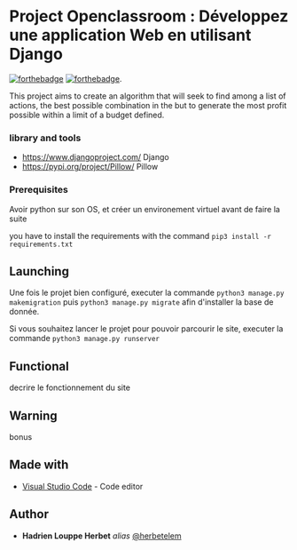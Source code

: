 # Project Openclassroom : Développez une application Web en utilisant Django
[![forthebadge](https://forthebadge.com/images/badges/made-with-python.svg)](http://forthebadge.com)  [![forthebadge](https://forthebadge.com/images/badges/built-by-developers.svg)](http://forthebadge.com).

This project aims to create an algorithm that will seek to find among a list of actions, the best possible combination in the but to generate the most profit possible within a limit of a budget defined.


### library and tools

- https://www.djangoproject.com/ Django
- https://pypi.org/project/Pillow/ Pillow


### Prerequisites

Avoir python sur son OS, et créer un environement virtuel avant de faire la suite

you have to install the requirements with the command ``pip3 install -r requirements.txt``


## Launching

Une fois le projet bien configuré, executer la commande ``python3 manage.py makemigration`` puis ``python3 manage.py migrate`` afin d'installer la base de donnée.

Si vous souhaitez lancer le projet pour pouvoir parcourir le site, executer la commande ``python3 manage.py runserver``


## Functional

decrire le fonctionnement du site

## Warning

bonus

## Made with

* [Visual Studio Code](https://code.visualstudio.com/) - Code editor


## Author

* **Hadrien Louppe Herbet** _alias_ [@herbetelem](https://github.com/herbetelem)
